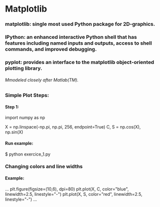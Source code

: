# Matplotlib

### matplotlib: single most used Python package for 2D-graphics. 

### IPython: an enhanced interactive Python shell that has features including named inputs and outputs, access to shell commands, and improved debugging.

### pyplot: provides an interface to the matplotlib object-oriented plotting library. 
###### Mmodeled closely after Matlab(TM).

### Simple Plot Steps:

#### Step 1:
import numpy as np

X = np.linspace(-np.pi, np.pi, 256, endpoint=True)
C, S = np.cos(X), np.sin(X)

#### Run example:
$ python exercice_1.py

### Changing colors and line widths

#### Example:
...
plt.figure(figsize=(10,6), dpi=80)
plt.plot(X, C, color="blue", linewidth=2.5, linestyle="-")
plt.plot(X, S, color="red",  linewidth=2.5, linestyle="-")
...


